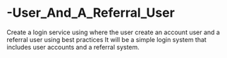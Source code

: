 # -User_And_A_Referral_User
Create a login service using where the user create an account user and a referral user using best practices It will be a simple login system that includes user accounts and a referral system.
